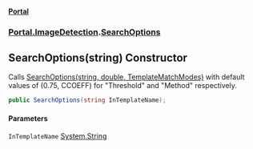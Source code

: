 #### [Portal](index.md 'index')
### [Portal.ImageDetection](Portal.ImageDetection.md 'Portal.ImageDetection').[SearchOptions](Portal.ImageDetection.SearchOptions.md 'Portal.ImageDetection.SearchOptions')

## SearchOptions(string) Constructor

Calls [SearchOptions(string, double, TemplateMatchModes)](Portal.ImageDetection.SearchOptions.SearchOptions(string,double,OpenCvSharp.TemplateMatchModes).md 'Portal.ImageDetection.SearchOptions.SearchOptions(string, double, OpenCvSharp.TemplateMatchModes)') with default values of (0.75, CCOEFF) for "Threshold" and "Method" respectively.

```csharp
public SearchOptions(string InTemplateName);
```
#### Parameters

<a name='Portal.ImageDetection.SearchOptions.SearchOptions(string).InTemplateName'></a>

`InTemplateName` [System.String](https://docs.microsoft.com/en-us/dotnet/api/System.String 'System.String')
